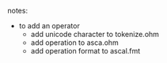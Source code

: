 
notes:
- to add an operator
  - add unicode character to tokenize.ohm
  - add operation to asca.ohm
  - add operation format to ascal.fmt
